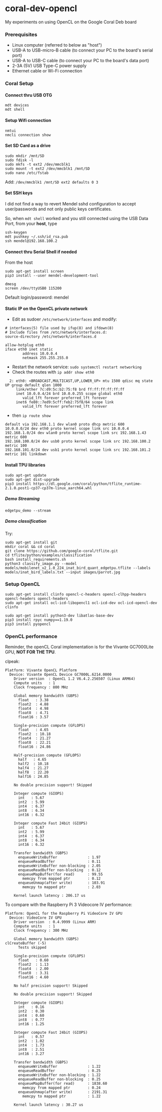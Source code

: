 # coral-dev-opencl
My experiments on using OpenCL on the Google Coral Deb board

### Prerequisites

 - Linux computer (referred to below as "host")
 - USB-A to USB-micro-B cable (to connect your PC to the board's serial port)
 - USB-A to USB-C cable (to connect your PC to the board's data port)
 - 2-3A (5V) USB Type-C power supply
 - Ethernet cable or Wi-Fi connection

### Coral Setup

#### Connect thru USB OTG

````
mdt devices
mdt shell
````

#### Setup Wifi connection

````
nmtui
nmcli connection show
````

#### Set SD Card as a drive

````
sudo mkdir /mnt/SD
sudo fdisk -l
sudo mkfs -t ext2 /dev/mmcblk1
sudo mount -t ext2 /dev/mmcblk1 /mnt/SD
sudo nano /etc/fstab
````

Add: `/dev/mmcblk1 /mnt/SD ext2 defaults 0 3`

#### Set SSH keys

I did not find a way to revert Mendel sshd configuration to accept user/passwords and not only public keys certificates.

So, when `mdt shell` worked and you still connected using the USB Data Port, from your **host**, type

 ````
 ssh-keygen
 mdt pushkey ~/.ssh/id_rsa.pub
 ssh mendel@192.168.100.2
 ````

#### Connect thru Serial Shell if needed

From the host
````
sudo apt-get install screen
pip3 install --user mendel-development-tool

dmesg
screen /dev/ttyUSB0 115200
````

Default login/password: mendel

#### Static IP on the OpenCL private network

 - Edit as sudoer `/etc/network/interfaces` and modify:
  ````
  # interfaces(5) file used by ifup(8) and ifdown(8)
  # Include files from /etc/network/interfaces.d:
  source-directory /etc/network/interfaces.d

  allow-hotplug eth0
  iface eth0 inet static
          address 10.0.0.4
          netmask 255.255.255.0
  ````

 - Restart the network service: `sudo systemctl restart networking`
 - Check the routes with `ip addr show eth0` 
 
 ````
   2: eth0: <BROADCAST,MULTICAST,UP,LOWER_UP> mtu 1500 qdisc mq state UP group default qlen 1000
      link/ether 7c:d9:5c:b2:75:f8 brd ff:ff:ff:ff:ff:ff
      inet 10.0.0.4/24 brd 10.0.0.255 scope global eth0
         valid_lft forever preferred_lft forever
      inet6 fe80::7ed9:5cff:feb2:75f8/64 scope link
         valid_lft forever preferred_lft forever
 ````
 
 - then  `ip route show`
  
 ````
 default via 192.168.1.1 dev wlan0 proto dhcp metric 600
 10.0.0.0/24 dev eth0 proto kernel scope link src 10.0.0.4
 192.168.1.0/24 dev wlan0 proto kernel scope link src 192.168.1.43 metric 600
 192.168.100.0/24 dev usb0 proto kernel scope link src 192.168.100.2 metric 100
 192.168.101.0/24 dev usb1 proto kernel scope link src 192.168.101.2 metric 101 linkdown
 ````

#### Install TPU libraries

````
sudo apt-get update
sudo apt-get dist-upgrade
pip3 install https://dl.google.com/coral/python/tflite_runtime-2.1.0.post1-cp37-cp37m-linux_aarch64.whl
````

##### Demo Streaming

`edgetpu_demo --stream`

##### Demo classification

Try:
````
sudo apt-get install git
mkdir coral && cd coral
git clone https://github.com/google-coral/tflite.git
cd tflite/python/examples/classification
bash install_requirements.sh
python3 classify_image.py --model models/mobilenet_v2_1.0_224_inat_bird_quant_edgetpu.tflite --labels models/inat_bird_labels.txt --input images/parrot.jpg
````

### Setup OpenCL

````
sudo apt-get install clinfo opencl-c-headers opencl-clhpp-headers opencl-headers opencl-headers 
sudo apt-get install ocl-icd-libopencl1 ocl-icd-dev ocl-icd-opencl-dev
clinfo
```` 

````
sudo apt-get install python3-dev libatlas-base-dev
pip3 install rpyc numpy==1.19.0
pip3 install pyopencl
````

### OpenCL performance

Reminder, the openCL Coral implementation is for the Vivante GC7000Lite GPU, **NOT FOR THE TPU**.

clpeak:
````
Platform: Vivante OpenCL Platform
  Device: Vivante OpenCL Device GC7000L.6214.0000
    Driver version  : OpenCL 1.2 V6.4.2.256507 (Linux ARM64)
    Compute units   : 1
    Clock frequency : 800 MHz

    Global memory bandwidth (GBPS)
      float   : 3.38
      float2  : 4.88
      float4  : 4.98
      float8  : 4.71
      float16 : 3.57

    Single-precision compute (GFLOPS)
      float   : 4.65
      float2  : 10.18
      float4  : 21.27
      float8  : 22.21
      float16 : 24.86

    Half-precision compute (GFLOPS)
      half   : 4.65
      half2  : 10.18
      half4  : 21.27
      half8  : 22.20
      half16 : 24.85

    No double precision support! Skipped

    Integer compute (GIOPS)
      int   : 5.67
      int2  : 5.99
      int4  : 6.37
      int8  : 6.34
      int16 : 6.32

    Integer compute Fast 24bit (GIOPS)
      int   : 5.67
      int2  : 5.99
      int4  : 6.37
      int8  : 6.34
      int16 : 6.32

    Transfer bandwidth (GBPS)
      enqueueWriteBuffer              : 1.97
      enqueueReadBuffer               : 0.11
      enqueueWriteBuffer non-blocking : 2.05
      enqueueReadBuffer non-blocking  : 0.12
      enqueueMapBuffer(for read)      : 99.55
        memcpy from mapped ptr        : 0.12
      enqueueUnmap(after write)       : 103.91
        memcpy to mapped ptr          : 2.03

    Kernel launch latency : 206.17 us
````

To compare with the Raspberry Pi 3 Videocore IV performance:

````
Platform: OpenCL for the Raspberry Pi VideoCore IV GPU
  Device: VideoCore IV GPU
    Driver version  : 0.4.9999 (Linux ARM)
    Compute units   : 1
    Clock frequency : 300 MHz

    Global memory bandwidth (GBPS)
clCreateBuffer (-5)
      Tests skipped

    Single-precision compute (GFLOPS)
      float   : 0.60
      float2  : 1.13
      float4  : 2.00
      float8  : 3.31
      float16 : 4.60

    No half precision support! Skipped

    No double precision support! Skipped

    Integer compute (GIOPS)
      int   : 0.16
      int2  : 0.30
      int4  : 0.60
      int8  : 0.77
      int16 : 1.25

    Integer compute Fast 24bit (GIOPS)
      int   : 0.57
      int2  : 1.02
      int4  : 1.73
      int8  : 2.51
      int16 : 3.27

    Transfer bandwidth (GBPS)
      enqueueWriteBuffer              : 1.22
      enqueueReadBuffer               : 0.25
      enqueueWriteBuffer non-blocking : 1.22
      enqueueReadBuffer non-blocking  : 0.25
      enqueueMapBuffer(for read)      : 1838.60
        memcpy from mapped ptr        : 0.24
      enqueueUnmap(after write)       : 2191.31
        memcpy to mapped ptr          : 1.22

    Kernel launch latency : 30.27 us
````
